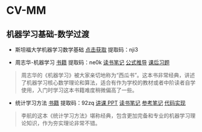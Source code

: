 # CV-MM
机器学习基础-数学过渡
-----------------------------

+ 斯坦福大学机器学习数学基础 [点击获取](https://pan.baidu.com/s/1z93blLen0jEBOmfDU0Uo0g) 提取码：nji3

+ 周志华-机器学习 [书籍](https://pan.baidu.com/s/12ARsyKMXAot02ebVrCXCJA) 提取码：ne0k [读书笔记](https://www.cnblogs.com/limitlessun/p/8505647.html#_label0) [公式推导](https://datawhalechina.github.io/pumpkin-book/#/) [课后习题](https://zhuanlan.zhihu.com/c_1013850291887845376)
> 周志华的《机器学习》被大家亲切地称为“西瓜书”。这本书非常经典，讲述了机器学习核心数学理论和算法，适合有作为学校的教材或者中阶读者自学使用，入门时学习这本书籍难度稍微偏高了一些。

+ 统计学习方法 [书籍](https://pan.baidu.com/s/1kamL2YBmdP_2fAFPww_KDg) 提取码：92zq [讲课 PPT](https://github.com/fengdu78/lihang-code/tree/master/ppt) [读书笔记](https://github.com/SmirkCao/Lihang) [参考笔记](https://zhuanlan.zhihu.com/p/36378498) [代码实现](https://github.com/fengdu78/lihang-code)
> 李航的这本《统计学习方法》堪称经典，包含更加完备和专业的机器学习理论知识，作为夯实理论非常不错。


